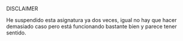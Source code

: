 DISCLAIMER

He suspendido esta asignatura ya dos veces, igual no hay que hacer demasiado caso pero está funcionando bastante bien y parece tener sentido.
